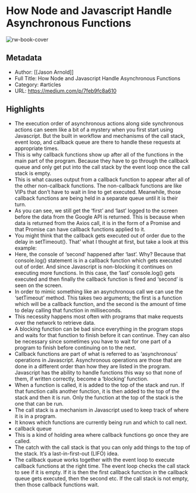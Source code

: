# How Node and Javascript Handle Asynchronous Functions

![rw-book-cover](https://readwise-assets.s3.amazonaws.com/static/images/article0.00998d930354.png)

## Metadata
- Author: [[Jason Arnold]]
- Full Title: How Node and Javascript Handle Asynchronous Functions
- Category: #articles
- URL: https://medium.com/p/7feb9fc8a610

## Highlights
- The execution order of asynchronous actions along side synchronous actions can seem like a bit of a mystery when you first start using Javascript. But the built in workflow and mechanisms of the call stack, event loop, and callback queue are there to handle these requests at appropriate times.
- This is why callback functions show up after all of the functions in the main part of the program. Because they have to go through the callback queue and only get put into the call stack by the event loop once the call stack is empty.
- This is what causes output from a callback function to appear after all of the other non-callback functions. The non-callback functions are like VIPs that don’t have to wait in line to get executed. Meanwhile, those callback functions are being held in a separate queue until it is their turn.
- As you can see, we still get the ‘first’ and ‘last’ logged to the screen before the data from the Google API is returned. This is because when data is returned from the Axios call, it is in the form of a Promise and that Promise can have callback functions applied to it.
- You might think that the callback gets executed out of order due to the delay in setTimeout(). That’ what I thought at first, but take a look at this example:
- Here, the console of ‘second’ happened after ‘last’. Why? Because that console.log() statement is in a callback function which gets executed out of order. And since Javascript is non-blocking it continues on executing more functions. In this case, the ‘last’ console.log() gets executed and then finally the callback function is fired and ‘second’ is seen on the screen.
- In order to mimic something like an asynchronous call we can use the ‘setTimeout’ method. This takes two arguments; the first is a function which will be a callback function, and the second is the amount of time to delay calling that function in milliseconds.
- This necessity happens most often with programs that make requests over the network to retrieve data.
- A blocking function can be bad since everything in the program stops and waits for that function to finish before it can continue. They can also be necessary since sometimes you have to wait for one part of a program to finish before continuing on to the next.
- Callback functions are part of what is referred to as ‘asynchronous’ operations in Javascript. Asynchronous operations are those that are done in a different order than how they are listed in the program. Javascript has the ability to handle functions this way so that none of them, if written correctly, become a ‘blocking’ function.
- When a function is called, it is added to the top of the stack and run. If that function calls another function, it is then added to the top of the stack and then it is run. Only the function at the top of the stack is the one that can be run.
- The call stack is a mechanism in Javascript used to keep track of where it is in a program.
- It knows which functions are currently being run and which to call next.
- callback queue
- This is a kind of holding area where callback functions go once they are called.
- The catch with the call stack is that you can only add things to the top of the stack. It’s a last-in-first-out (LIFO) idea.
- The callback queue works together with the event loop to execute callback functions at the right time. The event loop checks the call stack to see if it is empty. If it is then the first callback function in the callback queue gets executed, then the second etc. If the call stack is not empty, then those callback functions wait.
